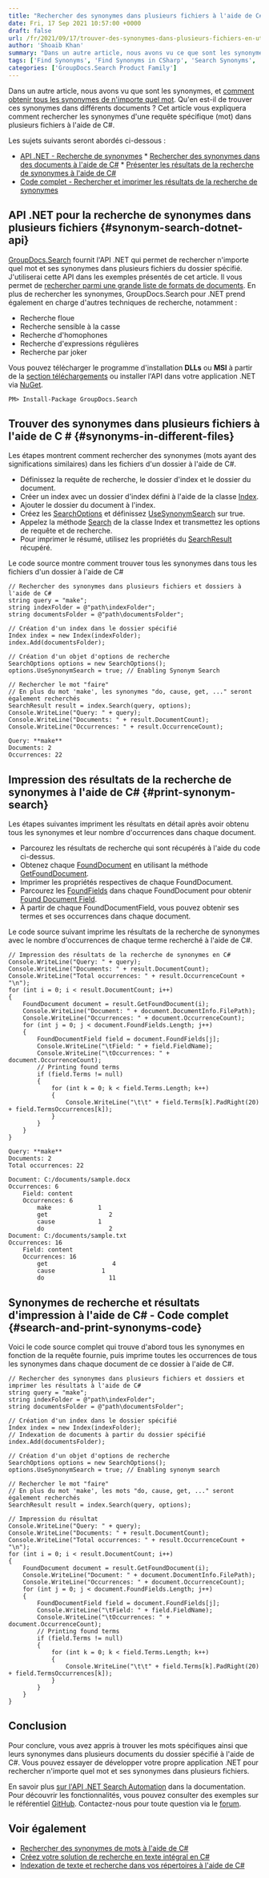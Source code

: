 ```yaml
---
title: "Rechercher des synonymes dans plusieurs fichiers à l'aide de C#"
date: Fri, 17 Sep 2021 10:57:00 +0000
draft: false
url: /fr/2021/09/17/trouver-des-synonymes-dans-plusieurs-fichiers-en-utilisant-csharp/
author: 'Shoaib Khan'
summary: "Dans un autre article, nous avons vu ce que sont les synonymes et comment obtenir tous les synonymes de n'importe quel mot. Et si on retrouvait ces synonymes dans différents documents. Cet article vous expliquera comment rechercher les synonymes d'une requête spécifique (mot) dans plusieurs fichiers à l'aide de C#."
tags: ['Find Synonyms', 'Find Synonyms in CSharp', 'Search Synonyms', 'Search Synonyms in CSharp', 'Search Synonyms in Files']
categories: ['GroupDocs.Search Product Family']
---
```


Dans un autre article, nous avons vu que sont les synonymes, et [comment obtenir tous les synonymes de n'importe quel mot][1]. Qu'en est-il de trouver ces synonymes dans différents documents ? Cet article vous expliquera comment rechercher les synonymes d'une requête spécifique (mot) dans plusieurs fichiers à l'aide de C#.

Les sujets suivants seront abordés ci-dessous :

* [API .NET - Recherche de synonymes][2]
* [Rechercher des synonymes dans des documents à l'aide de C#][3]
* [Présenter les résultats de la recherche de synonymes à l'aide de C#][4]
* [Code complet - Rechercher et imprimer les résultats de la recherche de synonymes][5]

## API .NET pour la recherche de synonymes dans plusieurs fichiers {#synonym-search-dotnet-api}

[GroupDocs.Search][6] fournit l'API .NET qui permet de rechercher n'importe quel mot et ses synonymes dans plusieurs fichiers du dossier spécifié. J'utiliserai cette API dans les exemples présentés de cet article. Il vous permet de [rechercher parmi une grande liste de formats de documents][7]. En plus de rechercher les synonymes, GroupDocs.Search pour .NET prend également en charge d'autres techniques de recherche, notamment :

* Recherche floue
* Recherche sensible à la casse
* Recherche d'homophones
* Recherche d'expressions régulières
* Recherche par joker

Vous pouvez télécharger le programme d'installation **DLLs** ou **MSI** à partir de la [section téléchargements][8] ou installer l'API dans votre application .NET via [NuGet][9].

```
PM> Install-Package GroupDocs.Search
```

## Trouver des synonymes dans plusieurs fichiers à l'aide de C # {#synonyms-in-different-files}

Les étapes montrent comment rechercher des synonymes (mots ayant des significations similaires) dans les fichiers d'un dossier à l'aide de C#.

* Définissez la requête de recherche, le dossier d'index et le dossier du document.
* Créer un index avec un dossier d'index défini à l'aide de la classe [Index][10].
* Ajouter le dossier du document à l'index.
* Créez les [SearchOptions][11] et définissez [UseSynonymSearch][12] sur true.
* Appelez la méthode [Search][13] de la classe Index et transmettez les options de requête et de recherche.
* Pour imprimer le résumé, utilisez les propriétés du [SearchResult][14] récupéré.

Le code source montre comment trouver tous les synonymes dans tous les fichiers d'un dossier à l'aide de C#

```
// Rechercher des synonymes dans plusieurs fichiers et dossiers à l'aide de C#
string query = "make";
string indexFolder = @"path\indexFolder";
string documentsFolder = @"path\documentsFolder";

// Création d'un index dans le dossier spécifié
Index index = new Index(indexFolder);
index.Add(documentsFolder);

// Création d'un objet d'options de recherche
SearchOptions options = new SearchOptions();
options.UseSynonymSearch = true; // Enabling Synonym Search

// Rechercher le mot "faire"
// En plus du mot 'make', les synonymes "do, cause, get, ..." seront également recherchés
SearchResult result = index.Search(query, options);
Console.WriteLine("Query: " + query);
Console.WriteLine("Documents: " + result.DocumentCount);
Console.WriteLine("Occurrences: " + result.OccurrenceCount);
```

```
Query: **make**
Documents: 2
Occurrences: 22
```

## Impression des résultats de la recherche de synonymes à l'aide de C# {#print-synonym-search}

Les étapes suivantes impriment les résultats en détail après avoir obtenu tous les synonymes et leur nombre d'occurrences dans chaque document.

* Parcourez les résultats de recherche qui sont récupérés à l'aide du code ci-dessus.
* Obtenez chaque [FoundDocument][15] en utilisant la méthode [GetFoundDocument][16].
* Imprimer les propriétés respectives de chaque FoundDocument.
* Parcourez les [FoundFields][17] dans chaque FoundDocument pour obtenir [Found Document Field][18].
* À partir de chaque FoundDocumentField, vous pouvez obtenir ses termes et ses occurrences dans chaque document.

Le code source suivant imprime les résultats de la recherche de synonymes avec le nombre d'occurrences de chaque terme recherché à l'aide de C#.

```
// Impression des résultats de la recherche de synonymes en C#
Console.WriteLine("Query: " + query);
Console.WriteLine("Documents: " + result.DocumentCount);
Console.WriteLine("Total occurrences: " + result.OccurrenceCount + "\n");
for (int i = 0; i < result.DocumentCount; i++)
{
    FoundDocument document = result.GetFoundDocument(i);
    Console.WriteLine("Document: " + document.DocumentInfo.FilePath);
    Console.WriteLine("Occurrences: " + document.OccurrenceCount);
    for (int j = 0; j < document.FoundFields.Length; j++)
    {
        FoundDocumentField field = document.FoundFields[j];
        Console.WriteLine("\tField: " + field.FieldName);
        Console.WriteLine("\tOccurrences: " + document.OccurrenceCount);
        // Printing found terms
        if (field.Terms != null)
        {
            for (int k = 0; k < field.Terms.Length; k++)
            {
                Console.WriteLine("\t\t" + field.Terms[k].PadRight(20) + field.TermsOccurrences[k]);
            }
        }
    }
}
```

```
Query: **make**
Documents: 2
Total occurrences: 22

Document: C:/documents/sample.docx
Occurrences: 6
    Field: content
    Occurrences: 6
        make             1
        get                 2
        cause            1
        do                  2
Document: C:/documents/sample.txt
Occurrences: 16
    Field: content
    Occurrences: 16
        get                  4
        cause             1
        do                  11
```

## Synonymes de recherche et résultats d'impression à l'aide de C# - Code complet {#search-and-print-synonyms-code}

Voici le code source complet qui trouve d'abord tous les synonymes en fonction de la requête fournie, puis imprime toutes les occurrences de tous les synonymes dans chaque document de ce dossier à l'aide de C#.

```
// Rechercher des synonymes dans plusieurs fichiers et dossiers et imprimer les résultats à l'aide de C#
string query = "make";
string indexFolder = @"path\indexFolder";
string documentsFolder = @"path\documentsFolder";

// Création d'un index dans le dossier spécifié
Index index = new Index(indexFolder);
// Indexation de documents à partir du dossier spécifié
index.Add(documentsFolder);

// Création d'un objet d'options de recherche
SearchOptions options = new SearchOptions();
options.UseSynonymSearch = true; // Enabling synonym search

// Rechercher le mot "faire"
// En plus du mot 'make', les mots "do, cause, get, ..." seront également recherchés
SearchResult result = index.Search(query, options);

// Impression du résultat
Console.WriteLine("Query: " + query);
Console.WriteLine("Documents: " + result.DocumentCount);
Console.WriteLine("Total occurrences: " + result.OccurrenceCount + "\n");
for (int i = 0; i < result.DocumentCount; i++)
{
    FoundDocument document = result.GetFoundDocument(i);
    Console.WriteLine("Document: " + document.DocumentInfo.FilePath);
    Console.WriteLine("Occurrences: " + document.OccurrenceCount);
    for (int j = 0; j < document.FoundFields.Length; j++)
    {
        FoundDocumentField field = document.FoundFields[j];
        Console.WriteLine("\tField: " + field.FieldName);
        Console.WriteLine("\tOccurrences: " + document.OccurrenceCount);
        // Printing found terms
        if (field.Terms != null)
        {
            for (int k = 0; k < field.Terms.Length; k++)
            {
                Console.WriteLine("\t\t" + field.Terms[k].PadRight(20) + field.TermsOccurrences[k]);
            }
        }
    }
}
```

## Conclusion

Pour conclure, vous avez appris à trouver les mots spécifiques ainsi que leurs synonymes dans plusieurs documents du dossier spécifié à l'aide de C#. Vous pouvez essayer de développer votre propre application .NET pour rechercher n'importe quel mot et ses synonymes dans plusieurs fichiers.

En savoir plus [sur l'API .NET Search Automation][19] dans la documentation. Pour découvrir les fonctionnalités, vous pouvez consulter des exemples sur le référentiel [GitHub][20]. Contactez-nous pour toute question via le [forum][21].

## Voir également

* [Rechercher des synonymes de mots à l'aide de C#][22]
* [Créez votre solution de recherche en texte intégral en C#][23]
* [Indexation de texte et recherche dans vos répertoires à l'aide de C#][24]







[1]: https://blog.groupdocs.com/2021/09/14/find-synonyms-of-words-using-csharp
[2]: #synonym-search-dotnet-api
[3]: #synonyms-in-different-files
[4]: #print-synonym-search
[5]: #search-and-print-synonyms-code
[6]: https://products.groupdocs.com/search/
[7]: https://docs.groupdocs.com/search/net/supported-document-formats/
[8]: https://downloads.groupdocs.com/search
[9]: https://www.nuget.org/packages/groupdocs.search
[10]: https://apireference.groupdocs.com/search/net/groupdocs.search/index
[11]: https://apireference.groupdocs.com/search/net/groupdocs.search.options/searchoptions
[12]: https://apireference.groupdocs.com/search/net/groupdocs.search.options/searchoptions/properties/usesynonymsearch
[13]: https://apireference.groupdocs.com/search/net/groupdocs.search/index/methods/search/index
[14]: https://apireference.groupdocs.com/search/net/groupdocs.search.results/searchresult
[15]: https://apireference.groupdocs.com/search/net/groupdocs.search.results/founddocument
[16]: https://apireference.groupdocs.com/search/net/groupdocs.search.results/searchresult/methods/getfounddocument
[17]: https://apireference.groupdocs.com/search/net/groupdocs.search.results/founddocument/properties/foundfields
[18]: https://apireference.groupdocs.com/search/net/groupdocs.search.results/founddocumentfield
[19]: https://docs.groupdocs.com/search/net/
[20]: https://github.com/groupdocs-search
[21]: https://forum.groupdocs.com/
[22]: https://blog.groupdocs.com/2021/09/14/find-synonyms-of-words-using-csharp
[23]: https://blog.groupdocs.com/2021/06/03/build-your-full-text-search-solution-in-csharp/
[24]: https://blog.groupdocs.com/2020/05/29/search-text-by-indexing-in-csharp-net/



